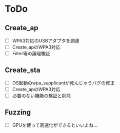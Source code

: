 # ToDo

## Create_ap
- [ ] WPA3対応のUSBアダプタを調達
- [ ] Create_apのWPA3対応
- [ ] Filter等の論理検証

## Create_sta
- [ ] OS起動のwpa_supplicantが死んじゃうバグの修正
- [ ] Create_apのWPA3対応
- [ ] 必要のない機能の検証と削除

## Fuzzing
- [ ] GPUを使って高速化ができるといいよね...
